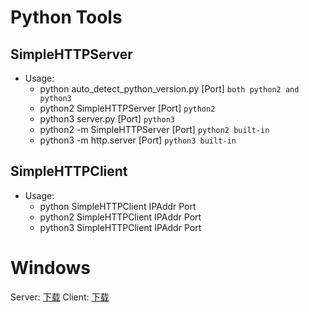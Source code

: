 # Python Tools

## SimpleHTTPServer
* Usage:
    * python auto_detect_python_version.py [Port] `both python2 and python3`
    * python2 SimpleHTTPServer [Port] `python2`
    * python3 server.py [Port] `python3`
    * python2 -m SimpleHTTPServer [Port] `python2 built-in`
    * python3 -m http.server [Port] `python3 built-in`

## SimpleHTTPClient
* Usage:
    * python SimpleHTTPClient IPAddr Port
    * python2 SimpleHTTPClient IPAddr Port
    * python3 SimpleHTTPClient IPAddr Port

# Windows
Server: [下载](https://github.com/whatwewant/simplehttpserver_client/raw/win/server/HTTPServer_Win.zip)
Client: [下载](https://github.com/whatwewant/simplehttpserver_client/raw/win/client/HTTPClient_win.zip)
